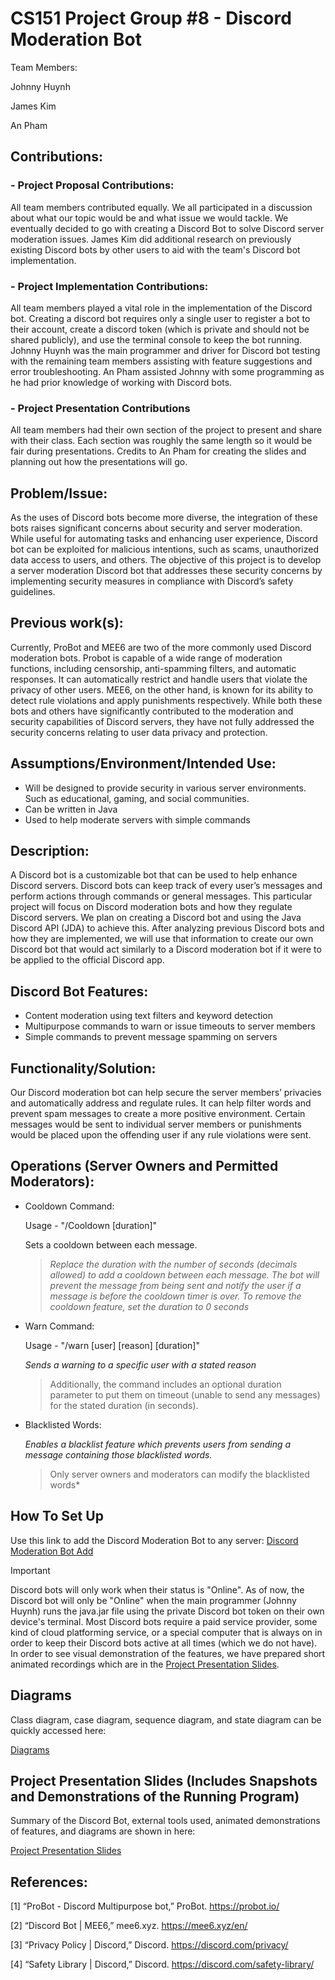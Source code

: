 # CS151 Project Group #8 - Discord Moderation Bot

Team Members: 

Johnny Huynh

James Kim 

An Pham



## **Contributions:**

### - Project Proposal Contributions:

  All team members contributed equally. We all participated in a discussion about what our topic would be and what issue we would tackle. We eventually decided to go with creating a Discord Bot to solve Discord server moderation issues. James Kim did additional research on previously existing Discord bots by other users to aid with the team's Discord bot implementation.

### - Project Implementation Contributions:

  All team members played a vital role in the implementation of the Discord bot. Creating a discord bot requires only a single user to register a bot to their account, create a discord token (which is private and should not be shared publicly), and use the terminal console to keep the bot running. Johnny Huynh was the main programmer and driver for Discord bot testing with the remaining team members assisting with feature suggestions and error troubleshooting. An Pham assisted Johnny with some programming as he had prior knowledge of working with Discord bots.

### - Project Presentation Contributions

  All team members had their own section of the project to present and share with their class. Each section was roughly the same length so it would be fair during presentations. Credits to An Pham for creating the slides and planning out how the presentations will go. 



## **Problem/Issue:** 

As the uses of Discord bots become more diverse, the integration of these bots raises significant concerns about security and server moderation. While useful for automating tasks and enhancing user experience, Discord bot can be exploited for malicious intentions, such as scams, unauthorized data access to users, and others. The objective of this project is to develop a server moderation Discord bot that addresses these security concerns by implementing security measures in compliance with Discord’s safety guidelines.



## **Previous work(s):**

Currently, ProBot and MEE6 are two of the more commonly used Discord moderation bots. Probot is capable of a wide range of moderation functions, including censorship, anti-spamming filters, and automatic responses. It can automatically restrict and handle users that violate the privacy of other users. MEE6, on the other hand, is known for its ability to detect rule violations and apply punishments respectively. While both these bots and others have significantly contributed to the moderation and security capabilities of Discord servers, they have not fully addressed the security concerns relating to user data privacy and protection.



## **Assumptions/Environment/Intended Use:**

- Will be designed to provide security in various server environments. Such as educational, gaming, and social communities.
- Can be written in Java
- Used to help moderate servers with simple commands



## **Description:**

A Discord bot is a customizable bot that can be used to help enhance Discord servers. Discord bots can keep track of every user’s messages and perform actions through commands or general messages. This particular project will focus on Discord moderation bots and how they regulate Discord servers.
We plan on creating a Discord bot and using the Java Discord API (JDA) to achieve this. After analyzing previous Discord bots and how they are implemented, we will use that information to create our own Discord bot that would act similarly to a Discord moderation bot if it were to be applied to the official Discord app. 



## Discord Bot Features:
- Content moderation using text filters and keyword detection
- Multipurpose commands to warn or issue timeouts to server members
- Simple commands to prevent message spamming on servers



## **Functionality/Solution:**

Our Discord moderation bot can help secure the server members’ privacies and automatically address and regulate rules. It can help filter words and prevent spam messages to create a more positive environment. Certain messages would be sent to individual server members or punishments would be placed upon the offending user if any rule violations were sent. 



## **Operations (Server Owners and Permitted Moderators):**

- Cooldown Command:

    Usage - "/Cooldown [duration]"

    Sets a cooldown between each message.
    > *Replace the duration with the number of seconds (decimals allowed) to add a cooldown between each message.
    The bot will prevent the message from being sent and notify the user if a message is before the cooldown timer is over. To remove the cooldown feature, set the duration to 0 seconds*

- Warn Command:

    Usage - "/warn [user] [reason] [duration]"

     *Sends a warning to a specific user with a stated reason*
    > Additionally, the command includes an optional duration parameter to put them on timeout (unable to send any messages) for the stated duration (in seconds).

- Blacklisted Words:
  
    *Enables a blacklist feature which prevents users from sending a message containing those blacklisted words.*
    > Only server owners and moderators can modify the blacklisted words*



## **How To Set Up**

Use this link to add the Discord Moderation Bot to any server:
[Discord Moderation Bot Add](https://discord.com/oauth2/authorize?client_id=1233912257763872829&permissions=8&scope=applications.commands%20bot)

> [!IMPORTANT]
> Discord bots will only work when their status is "Online". As of now, the Discord bot will only be "Online" when the main programmer (Johnny Huynh) runs the java.jar file using the private Discord bot token on their own device's terminal. Most Discord bots require a paid service provider, some kind of cloud platforming service, or a special computer that is always on in order to keep their Discord bots active at all times (which we do not have). In order to see visual demonstration of the features, we have prepared short animated recordings which are in the [Project Presentation Slides](https://docs.google.com/presentation/d/1EkAxPFJ7hBW_-RhbZKyagVuueEsJMRrLn_KdeKTiw88/edit#slide=id.g26ff9382086_0_11).



## **Diagrams**

Class diagram, case diagram, sequence diagram, and state diagram can be quickly accessed here:

[Diagrams](diagrams/README.md)



## **Project Presentation Slides (Includes Snapshots and Demonstrations of the Running Program)**

Summary of the Discord Bot, external tools used, animated demonstrations of features, and diagrams are shown in here:

[Project Presentation Slides](https://docs.google.com/presentation/d/1EkAxPFJ7hBW_-RhbZKyagVuueEsJMRrLn_KdeKTiw88/edit#slide=id.g2d139d6b451_0_1088)





## **References:**

[1] “ProBot - Discord Multipurpose bot,” ProBot. https://probot.io/

[2] “Discord Bot | MEE6,” mee6.xyz. https://mee6.xyz/en/‌

[3] “Privacy Policy | Discord,” Discord. https://discord.com/privacy/

[4] “Safety Library | Discord,” Discord. https://discord.com/safety-library/

